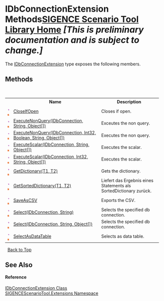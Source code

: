 # IDbConnectionExtension Methods<a href="https://github.com/ObiWanLansi/SIGENCE-Scenario-Tool">SIGENCE Scenario Tool Library Home</a> _**\[This is preliminary documentation and is subject to change.\]**_

The <a href="e6d0fb25-75d3-383a-7631-9fa75e8987aa.md">IDbConnectionExtension</a> type exposes the following members.


## Methods
&nbsp;<table><tr><th></th><th>Name</th><th>Description</th></tr><tr><td>![Public method](media/pubmethod.gif "Public method")![Static member](media/static.gif "Static member")</td><td><a href="5aef419f-b428-91dd-3ecc-b5d638122972.md">CloseIfOpen</a></td><td>
Closes if open.</td></tr><tr><td>![Public method](media/pubmethod.gif "Public method")![Static member](media/static.gif "Static member")</td><td><a href="223c070d-3f03-3047-8f44-efd61a11d36b.md">ExecuteNonQuery(IDbConnection, String, Object[])</a></td><td>
Exceutes the non query.</td></tr><tr><td>![Public method](media/pubmethod.gif "Public method")![Static member](media/static.gif "Static member")</td><td><a href="ad53f86b-91bf-d838-0b2a-89da65393332.md">ExecuteNonQuery(IDbConnection, Int32, Boolean, String, Object[])</a></td><td>
Executes the non query.</td></tr><tr><td>![Public method](media/pubmethod.gif "Public method")![Static member](media/static.gif "Static member")</td><td><a href="5fde9f9a-4071-5ebf-3c95-7105cdd882e5.md">ExecuteScalar(IDbConnection, String, Object[])</a></td><td>
Executes the scalar.</td></tr><tr><td>![Public method](media/pubmethod.gif "Public method")![Static member](media/static.gif "Static member")</td><td><a href="fa301004-f223-354e-b91f-01ced65e17d9.md">ExecuteScalar(IDbConnection, Int32, String, Object[])</a></td><td>
Executes the scalar.</td></tr><tr><td>![Public method](media/pubmethod.gif "Public method")![Static member](media/static.gif "Static member")</td><td><a href="68d1c074-9a88-92eb-bf4e-24c9f87c476a.md">GetDictionary(T1, T2)</a></td><td>
Gets the dictionary.</td></tr><tr><td>![Public method](media/pubmethod.gif "Public method")![Static member](media/static.gif "Static member")</td><td><a href="a3c25ec4-c652-ac4f-5c6f-3f6b57228af7.md">GetSortedDictionary(T1, T2)</a></td><td>
Liefert das Ergebnis eines Statements als SortedDictionary zurück.</td></tr><tr><td>![Public method](media/pubmethod.gif "Public method")![Static member](media/static.gif "Static member")</td><td><a href="7cb772ab-60d9-b432-802e-ca40e66f2385.md">SaveAsCSV</a></td><td>
Exports the CSV.</td></tr><tr><td>![Public method](media/pubmethod.gif "Public method")![Static member](media/static.gif "Static member")</td><td><a href="d2e625f2-6b59-befd-1bb3-2dfc6b4d524d.md">Select(IDbConnection, String)</a></td><td>
Selects the specified db connection.</td></tr><tr><td>![Public method](media/pubmethod.gif "Public method")![Static member](media/static.gif "Static member")</td><td><a href="c95f4611-af65-59f2-476f-5278746d214f.md">Select(IDbConnection, String, Object[])</a></td><td>
Selects the specified db connection.</td></tr><tr><td>![Public method](media/pubmethod.gif "Public method")![Static member](media/static.gif "Static member")</td><td><a href="ad3b0231-d916-1ccf-2d2e-ac6e8589d6a6.md">SelectAsDataTable</a></td><td>
Selects as data table.</td></tr></table>&nbsp;
<a href="#idbconnectionextension-methods">Back to Top</a>

## See Also


#### Reference
<a href="e6d0fb25-75d3-383a-7631-9fa75e8987aa.md">IDbConnectionExtension Class</a><br /><a href="f2af11f5-ae9d-3dcc-a4a9-ba07a037925f.md">SIGENCEScenarioTool.Extensions Namespace</a><br />